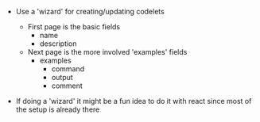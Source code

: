 - Use a 'wizard' for creating/updating codelets
    - First page is the basic fields
        - name
        - description
    - Next page is the more involved 'examples' fields 
        - examples
            - command
            - output
            - comment

- If doing a 'wizard' it might be a fun idea to do it with react since most of the setup is already there
